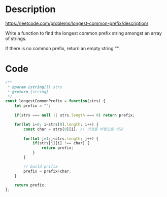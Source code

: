 # Description
https://leetcode.com/problems/longest-common-prefix/description/

Write a function to find the longest common prefix string amongst an array of strings.

If there is no common prefix, return an empty string "".


# Code

```js
/**
 * @param {string[]} strs
 * @return {string}
 */
const longestCommonPrefix = function(strs) {
    let prefix = "";
    
    if(strs === null || strs.length === 0) return prefix;

    for(let i=0; i<strs[0].length; i++) {
        const char = strs[0][i]; // 이것을 바탕으로 비교
        
        for(let j=1;j<strs.length; j++) {
            if(strs[j][i] !== char) {
                return prefix;
            }
        }

        // build prifix
        prefix = prefix+char;
    }

    return prefix;
};
```
